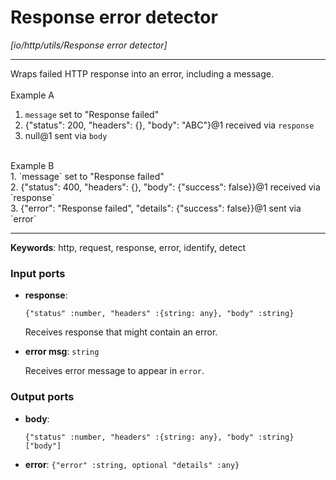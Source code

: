 # Response error detector

_[io/http/utils/Response error detector]_

---

Wraps failed HTTP response into an error, including a message.<br>
<br>
Example A<br>
1. `message` set to "Response failed"<br>
2. {"status": 200, "headers": {}, "body": "ABC"}@1 received via `response`<br>
3. null@1 sent via `body`<br>
<br>
Example B<br>
1. `message` set to "Response failed"<br>
2. {"status": 400, "headers": {}, "body": {"success": false}}@1 received via `response`<br>
3. {"error": "Response failed", "details": {"success": false}}@1 sent via `error`<br>

---

__Keywords__: http, request, response, error, identify, detect

### Input ports

* __response__: 
    ```
    {"status" :number, "headers" :{string: any}, "body" :string}
    ```

    Receives response that might contain an error.<br>


* __error msg__: ` string `

    Receives error message to appear in `error`.<br>

### Output ports

* __body__: 
    ```
    {"status" :number, "headers" :{string: any}, "body" :string}["body"]
    ```


* __error__: ` {"error" :string, optional "details" :any} `

